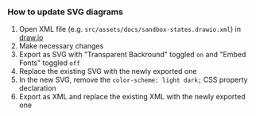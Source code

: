 ### How to update SVG diagrams

1. Open XML file (e.g. `src/assets/docs/sandbox-states.drawio.xml`) in [draw.io](https://app.diagrams.net/)
2. Make necessary changes
3. Export as SVG with "Transparent Backround" toggled `on` and "Embed Fonts" toggled `off`
4. Replace the existing SVG with the newly exported one
5. In the new SVG, remove the `color-scheme: light dark;` CSS property declaration
6. Export as XML and replace the existing XML with the newly exported one
